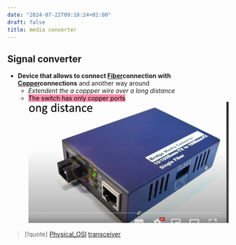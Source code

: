 ```yaml
---
date: "2024-07-22T09:10:24+02:00"
draft: false
title: media converter
---
```


## Signal converter

-   **Device that allows to connect
    [Fiber](/Network/Phisicall/Fiber)connection with
    [Copper](/Network/Phisicall/Copper)connections** and
    another way around
    -   *Extendent the a coppper wire over a long distance*
    -   <mark style="background: #FF5582A6;">The switch has only copper
        ports</mark>
        ![MediaConventer_visual.png](/static/MediaConventer_visual.png)

> \[!quote\] [Physical_OSI](/Network/Ref_OSI/Physical_OSI)
> [transceiver](/Network/Phisicall/transceiver)
